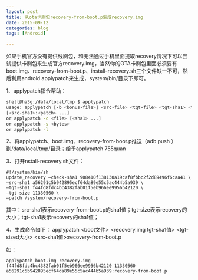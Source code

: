 ```yaml
---
layout: post
title: 从ota卡刷包recovery-from-boot.p生成recovery.img
date: 2015-09-12
categories: blog
tags: [Android]

---
```


如果手机官方没有提供线刷包，和无法通过手机里面提取recovery情况下可以尝试提供卡刷包来生成官方recovery.img，当然你的OTA卡刷包里面必须要有boot.img、recovery-from-boot.p、install-recovery.sh三个文件缺一不可，然后利用android applypatch来生成，system/bin/目录下即可。

1、applypatch指令帮助：
```Bash
shell@ha3g:/data/local/tmp $ applypatch
usage: applypatch [-b <bonus-file>] <src-file> <tgt-file> <tgt-sha1> <tgt-size>
[<src-sha1>:<patch> ...]
or applypatch -c <file> [<sha1> ...]
or applypatch -s <bytes>
or applypatch -l
```
2、将applypatch、boot.img、recovery-from-boot.p推送（adb push ）到/data/local/tmp/目录；给予applypatch 755quan

3、打开nstall-recovery.sh文件：
```
#!/system/bin/sh
update_recovery –check-sha1 908410f138130a19caf8fbbc2f2d89496f6caa41 \
–src-sha1 a56291c5b942895ecf64da89e55c5ac444b5a939 \
–tgt-sha1 f44fd8fdc4bc4382fab01f5eb966ee9956b42120 \
–tgt-size 11330560 \
–patch /system/recovery-from-boot.p
```
其中：src-sha1表示recovery-from-boot.p的sha1值；tgt-size表示recovery的大小；tgt-sha1表示recovery的sha1值；

4、生成命令如下：
applypatch <boot文件> <recovery.img tgt-sha1值> <tgt-sized大小> <src-sha1值>:recovery-from-boot.p

如：
```
applypatch boot.img recovery.img f44fd8fdc4bc4382fab01f5eb966ee9956b42120 11330560 a56291c5b942895ecf64da89e55c5ac444b5a939:recovery-from-boot.p
```
